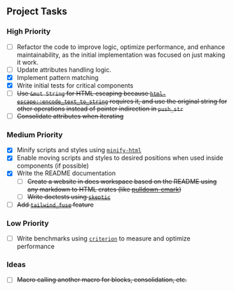 ## Project Tasks

### High Priority

- [ ] Refactor the code to improve logic, optimize performance, and enhance maintainability, as the initial implementation was focused on just making it work.
- [ ] Update attributes handling logic.
- [x] Implement pattern matching
- [x] Write initial tests for critical components
- [ ] ~~Use `&mut String` for HTML escaping because [`html-escape::encode_text_to_string`](https://docs.rs/html-escape/0.2.13/html_escape/fn.encode_text_to_string.html) requires it, and use the original string for other operations instead of pointer indirection in `push_str`~~
- [ ] ~~Consolidate attributes when iterating~~

### Medium Priority

- [x] Minify scripts and styles using [`minify-html`](https://crates.io/crates/minify-html)
- [x] Enable moving scripts and styles to desired positions when used inside components (if possible)
- [x] Write the README documentation
  - [ ] ~~Create a website in docs workspace based on the README using any markdown to HTML crates (like [pulldown-cmark](https://crates.io/crates/pulldown-cmark))~~
  - [ ] ~~Write doctests using [`skeptic`](https://crates.io/crates/skeptic)~~
- [ ] ~~Add [`tailwind_fuse`](https://crates.io/crates/tailwind_fuse) feature~~

### Low Priority

- [ ] Write benchmarks using [`criterion`](https://crates.io/crates/criterion) to measure and optimize performance

### Ideas

- [ ] ~~Macro calling another macro for blocks, consolidation, etc.~~

